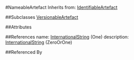 
#NameableArtefact
Inherits from: [IdentifiableArtefact](Base/IdentifiableArtefact.md)

##Subclasses
[VersionableArtefact](Base/VersionableArtefact.md)


##Attributes


##References
name: [InternationalString](Base/InternationalString.md) (One)
description: [InternationalString](Base/InternationalString.md) (ZeroOrOne)


##Referenced By

    